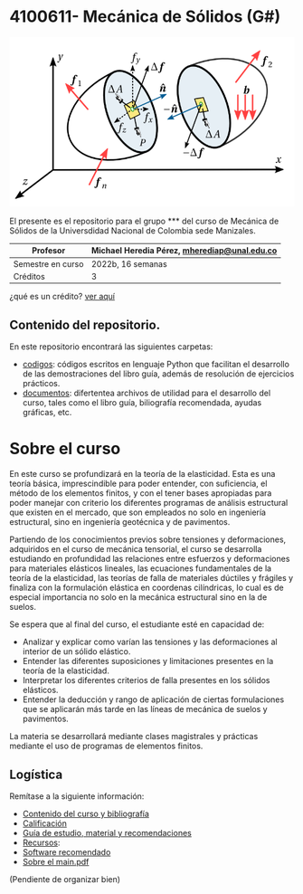 # 4100611- Mecánica de Sólidos (G#)


<p align="center">
 <img width="600" height="300" src="figs/main_punto.png">
</p>



El presente es el repositorio para el grupo *** del curso de Mecánica de Sólidos de la Universdidad Nacional de Colombia sede Manizales.


| Profesor          | Michael Heredia Pérez, [mherediap@unal.edu.co](mherediap@unal.edu.co) |
| ---               | ---                                                                   |
| Semestre en curso | 2022b, 16 semanas                                                     |
| Créditos          | 3                                                                     |

¿qué es un crédito? [ver aquí](informacion/credito.md) 

## Contenido del repositorio.

En este repositorio encontrará las siguientes carpetas:

* [codigos](codigos/readme.md): códigos escritos en lenguaje Python que facilitan el desarrollo de las demostraciones del libro guía, además de resolución de ejercicios prácticos.
* [documentos](documentos/documentos.md): difertentea archivos de utilidad para el desarrollo del curso, tales como el libro guía, biliografía recomendada, ayudas gráficas, etc.


# Sobre el curso

En este curso se profundizará en la teoría de la elasticidad. Esta es una teoría básica, imprescindible para poder entender, con suficiencia, el método de los elementos finitos, y con el tener bases apropiadas para poder manejar con criterio los diferentes programas de análisis estructural que existen en el mercado, que son empleados no solo en ingeniería estructural, sino en ingeniería geotécnica y de pavimentos.

Partiendo de los conocimientos previos sobre tensiones y deformaciones, adquiridos en el curso de mecánica tensorial, el curso se desarrolla estudiando en profundidad las relaciones entre esfuerzos y deformaciones para materiales elásticos lineales, las ecuaciones fundamentales de la teoría de la elasticidad, las teorías de falla de materiales dúctiles y frágiles y finaliza con la formulación elástica en coordenas cilíndricas, lo cual es de especial importancia no solo en la mecánica estructural sino en la de suelos.

Se espera que al final del curso, el estudiante esté en capacidad de:
* Analizar y explicar como varían las tensiones y las deformaciones al interior de un sólido elástico.
* Entender las diferentes suposiciones y limitaciones presentes en la teoría de la elasticidad.
* Interpretar los diferentes criterios de falla presentes en los sólidos elásticos.
* Entender la deducción y rango de aplicación de ciertas formulaciones que se aplicarán más tarde en las líneas de mecánica de suelos y pavimentos.

La materia se desarrollará mediante clases magistrales y prácticas mediante el uso de programas de elementos finitos.


## Logística


Remítase a la siguiente información:

- [Contenido del curso y bibliografía](informacion/contenido_curso.md)
- [Calificación](informacion/calificacion.md)
- [Guía de estudio, material y recomendaciones](informacion/guia_estudio.md)
- [Recursos](informacion/recursos.md):  
- [Software recomendado](informacion/software_recomendado.md)
- [Sobre el main.pdf](informacion/sobre_el_main.md)


(Pendiente de organizar bien)
